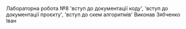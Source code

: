 Лабораторна робота №8 'вступ до документації коду', 'вступ до документації проєкту',
'вступ до скем алгоритмів'
Виконав Зябченко Іван
